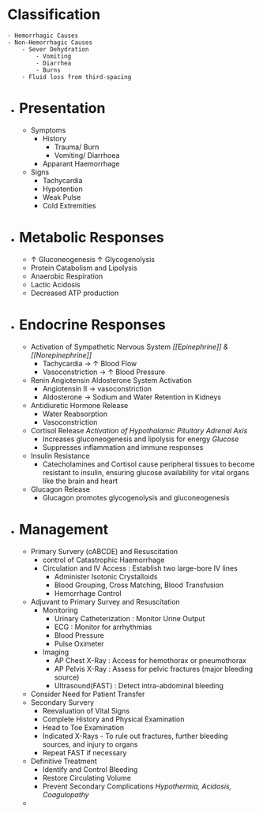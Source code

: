 # Classification
	- Hemorrhagic Causes
	- Non-Hemorrhagic Causes
		- Sever Dehydration
			- Vomiting
			- Diarrhea
			- Burns
		- Fluid loss from third-spacing
- # Presentation
	- Symptoms
		- History
			- Trauma/ Burn
			- Vomiting/ Diarrhoea
		- Apparant Haemorrhage
	- Signs
		- Tachycardia
		- Hypotention
		- Weak Pulse
		- Cold Extremities
- # Metabolic Responses
	- ↑ Gluconeogenesis ↑ Glycogenolysis
	- Protein Catabolism and Lipolysis
	- Anaerobic Respiration
	- Lactic Acidosis
	- Decreased ATP production
- # Endocrine Responses
	- Activation of Sympathetic Nervous System
	  *[[Epinephrine]] & [[Norepinephrine]]*
		- Tachycardia -> ↑ Blood Flow
		- Vasoconstriction -> ↑ Blood Pressure
	- Renin Angiotensin Aldosterone System Activation
		- Angiotensin II -> vasoconstriction
		- Aldosterone -> Sodium and Water Retention in Kidneys
	- Antidiuretic Hormone Release
		- Water Reabsorption
		- Vasoconstriction
	- Cortisol Release
	  *Activation of Hypothalamic Pituitary Adrenal Axis*
		- Increases gluconeogenesis and lipolysis for energy
		  *Glucose*
		- Suppresses inflammation and immune responses
	- Insulin Resistance
		- Catecholamines and Cortisol cause peripheral tissues to become resistant to insulin, ensuring glucose availability for vital organs like the brain and heart
	- Glucagon Release
		- Glucagon promotes glycogenolysis and gluconeogenesis
- # Management
	- Primary Survery (cABCDE) and Resuscitation
		- control of Catastrophic Haemorrhage
		- Circulation and IV Access : Establish two large-bore IV lines
			- Administer Isotonic Crystalloids
			- Blood Grouping, Cross Matching, Blood Transfusion
			- Hemorrhage Control
	- Adjuvant to Primary Survey and Resuscitation
		- Monitoring
			- Urinary Catheterization : Monitor Urine Output
			- ECG : Monitor for arrhythmias
			- Blood Pressure
			- Pulse Oximeter
		- Imaging
			- AP Chest X-Ray : Access for hemothorax or pneumothorax
			- AP Pelvis X-Ray : Assess for pelvic fractures (major bleeding source)
			- Ultrasound(FAST) : Detect intra-abdominal bleeding
	- Consider Need for Patient Transfer
	- Secondary Survery
		- Reevaluation of Vital Signs
		- Complete History and Physical Examination
		- Head to Toe Examination
		- Indicated X-Rays - To rule out fractures, further bleeding sources, and injury to organs
		- Repeat FAST if necessary
	- Definitive Treatment
		- Identify and Control Bleeding
		- Restore Circulating Volume
		- Prevent Secondary Complications
		  *Hypothermia, Acidosis, Coagulopathy*
	-